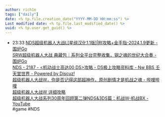 ```yaml
---
author: rich1e
tags: ["daily"]
date: <% tp.file.creation_date("YYYY-MM-DD HH:mm:ss") %>
Last modified date: <% tp.file.last_modified_date() %>
uuid: <% tp.user.get_guid() %>
---
```



- 23:33 [NDS超级机器人大战L[星组汉化1.1版]|附攻略+金手指-2024.1.9更新 - 围炉Go](https://www.wlgooo.com/23300.html)<br>[SRW超级机器人大战 典藏包｜系列全平台完整收集，钢之魂的世纪大合奏 - 围炉Go](https://www.wlgooo.com/34609.html)<br>[NDS - 2187 - <机动战士高达00 DS>攻略 - DS极上攻略资料库 - Nw BBS 壬天堂世界 - Powered by Discuz!](https://bbs.newwise.com/thread-368659-1-1.html)<br>[超级机器人大战W，你是否记得这部超神作，原创剧情才是机战之魂 - 哔哩哔哩](https://www.bilibili.com/read/cv34080822/)<br>[超级机器人大战W 详细攻略](https://www.srworld.net/gonglue/srw/srww/srww.htm)<br>[超级机器人大战系列30周年回顾第二弹NDS&3DS篇：机战W-机战BX - YouTube](https://www.youtube.com/watch?v=PxSQzdPYWEk&ab_channel=%E9%AB%98%E9%9B%85%E7%9A%84%E5%8D%81%E6%9C%88)<br>#game #NDS